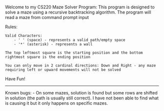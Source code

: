 Welcome to my CS220 Maze Solver Program:
This program is designed to solve a maze using a recursive backtracking algorithm. The program will read a maze from command prompt input

Rules:

    Valid Characters:
        - ' ' (space) - represents a valid path/empty space
        - '*' (asterisk) - represents a wall

    The top leftmost square is the starting position and the bottom rightmost square is the ending position

    You can only move in 2 cardinal directions: Down and Right - any maze requiring left or upward movements will not be solved

Have Fun!

---------------------------------------------------------------------------------

Known bugs:
    - On some mazes, solution is found but some rows are shifted in solution (the path is usually still correct). I have not been able to find what is causing it but it only happens on specific mazes.
